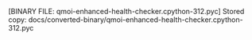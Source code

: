 [BINARY FILE: qmoi-enhanced-health-checker.cpython-312.pyc]
Stored copy: docs/converted-binary/qmoi-enhanced-health-checker.cpython-312.pyc
